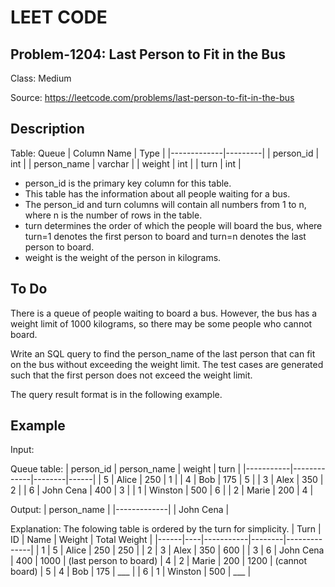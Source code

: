 # LEET CODE
## Problem-1204: Last Person to Fit in the Bus
Class: Medium

Source: https://leetcode.com/problems/last-person-to-fit-in-the-bus

## Description
Table: Queue
| Column Name | Type    |
|-------------|---------|
| person_id   | int     |
| person_name | varchar |
| weight      | int     |
| turn        | int     |

- person_id is the primary key column for this table.
- This table has the information about all people waiting for a bus.
- The person_id and turn columns will contain all numbers from 1 to n, where n is the number of rows in the table.
- turn determines the order of which the people will board the bus, where turn=1 denotes the first person to board and turn=n denotes the last person to board.
- weight is the weight of the person in kilograms.

## To Do
There is a queue of people waiting to board a bus. However, the bus has a weight limit of 1000 kilograms, so there may be some people who cannot board.

Write an SQL query to find the person_name of the last person that can fit on the bus without exceeding the weight limit. The test cases are generated such that the first person does not exceed the weight limit.

The query result format is in the following example.

## Example

Input: 

Queue table:
| person_id | person_name | weight | turn |
|-----------|-------------|--------|------|
| 5         | Alice       | 250    | 1    |
| 4         | Bob         | 175    | 5    |
| 3         | Alex        | 350    | 2    |
| 6         | John Cena   | 400    | 3    |
| 1         | Winston     | 500    | 6    |
| 2         | Marie       | 200    | 4    |

Output: 
| person_name |
|-------------|
| John Cena   |

Explanation: The folowing table is ordered by the turn for simplicity.
| Turn | ID | Name      | Weight | Total Weight |
|------|----|-----------|--------|--------------|
| 1    | 5  | Alice     | 250    | 250          |
| 2    | 3  | Alex      | 350    | 600          |
| 3    | 6  | John Cena | 400    | 1000         | (last person to board)
| 4    | 2  | Marie     | 200    | 1200         | (cannot board)
| 5    | 4  | Bob       | 175    | ___          |
| 6    | 1  | Winston   | 500    | ___          |

